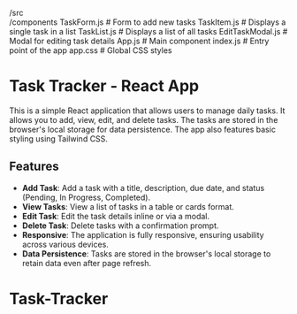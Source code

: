 /src <br/>
  /components
    TaskForm.js       # Form to add new tasks
    TaskItem.js       # Displays a single task in a list
    TaskList.js       # Displays a list of all tasks
    EditTaskModal.js  # Modal for editing task details
  App.js              # Main component
  index.js            # Entry point of the app
  app.css             # Global CSS styles

  # Task Tracker - React App

This is a simple React application that allows users to manage daily tasks. It allows you to add, view, edit, and delete tasks. The tasks are stored in the browser's local storage for data persistence. The app also features basic styling using Tailwind CSS.

## Features

- **Add Task**: Add a task with a title, description, due date, and status (Pending, In Progress, Completed).
- **View Tasks**: View a list of tasks in a table or cards format.
- **Edit Task**: Edit the task details inline or via a modal.
- **Delete Task**: Delete tasks with a confirmation prompt.
- **Responsive**: The application is fully responsive, ensuring usability across various devices.
- **Data Persistence**: Tasks are stored in the browser's local storage to retain data even after page refresh.
# Task-Tracker
